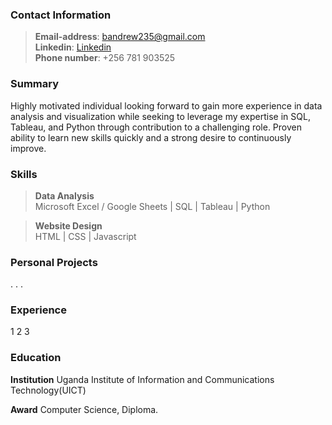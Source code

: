 ### Contact Information
> **Email-address**: bandrew235@gmail.com<br>
> **Linkedin**: [Linkedin](https://www.linkedin.com/in/bisaso-andrew-800392217)<br>
> **Phone number**: +256 781 903525

### Summary
Highly motivated individual looking forward to gain more experience in data analysis and visualization while seeking to leverage my expertise in SQL, Tableau, and Python through contribution to a challenging role. 
Proven ability to learn new skills quickly and a strong desire to continuously improve.

### Skills
>**Data Analysis**<br>
Microsoft Excel / Google Sheets | SQL | Tableau | Python

>**Website Design**<br>
HTML | CSS | Javascript

### Personal Projects
.
.
.
 
### Experience
1
2
3
 
### Education
**Institution**
Uganda Institute of Information and Communications Technology(UICT) 

**Award**
Computer Science, Diploma.
